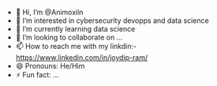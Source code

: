 - 👋 Hi, I’m @Animoxiln
- 👀 I’m interested in cybersecurity devopps and data science
- 🌱 I’m currently learning data science
- 💞️ I’m looking to collaborate on ...
- 📫 How to reach me with my linkdin:- https://www.linkedin.com/in/joydip-ram/
- 😄 Pronouns: He/Him
- ⚡ Fun fact: ...

<!---
Animoxiln/Animoxiln is a ✨ special ✨ repository because its `README.md` (this file) appears on your GitHub profile.
You can click the Preview link to take a look at your changes.
--->
